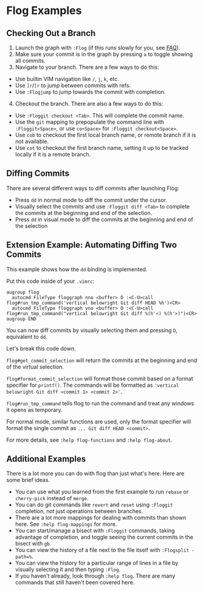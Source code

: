 # Flog Examples

## Checking Out a Branch

1. Launch the graph with `:Flog` (if this runs slowly for you, see [FAQ](FAQ.md)).
2. Make sure your commit is in the graph by pressing `a` to toggle showing all commits.
3. Navigate to your branch. There are a few ways to do this:
  - Use builtin VIM navigation like `/`, `j`, `k`, etc.
  - Use `]r`/`[r` to jump between commits with refs.
  - Use `:Flogjump` to jump towards the commit with completion.
4. Checkout the branch. There are also a few ways to do this:
  - Use `:Floggit checkout <Tab>`. This will complete the commit name.
  - Use the `git` mapping to prepopulate the command line with `:Floggit<Space>`, or use `co<Space>` for `:Floggit checkout<Space>`.
  - Use `cob` to checkout the first local branch name, or remote branch if it is not available.
  - Use `cot` to checkout the first branch name, setting it up to be tracked locally if it is a remote branch.

## Diffing Commits

There are several different ways to diff commits after launching Flog:
  - Press `dd` in normal mode to diff the commit under the cursor.
  - Visually select the commits and use `:Floggit diff <Tab>` to complete the commits at the beginning and end of the selection.
  - Press `dd` in visual mode to diff the commits at the beginning and end of the selection

## Extension Example: Automating Diffing Two Commits

This example shows how the `dd` binding is implemented.

Put this code inside of your `.vimrc`:

```vim
augroup flog
  autocmd FileType floggraph nno <buffer> D :<C-U>call flog#run_tmp_command('vertical belowright Git diff HEAD %h')<CR>
  autocmd FileType floggraph vno <buffer> D :<C-U>call flog#run_tmp_command("vertical belowright Git diff %(h'<) %(h'>)")<CR>
augroup END
```

You can now diff commits by visually selecting them and pressing `D`, equivalent to `dd`.

Let's break this code down.

`flog#get_commit_selection` will return the commits at the beginning and end of the virtual selection.

`flog#format_commit_selection` will format those commit based on a format specifier for `printf()`.
The commands will be formatted as `'vertical belowright Git diff <commit 1> <commit 2>'`.

`flog#run_tmp_command` tells flog to run the command and treat any windows it opens as temporary.

For normal mode, similar functions are used, only the format specifier will format the single commit as `... Git diff HEAD <commit>`.

For more details, see `:help flog-functions` and `:help flog-about`.

## Additional Examples

There is a lot more you can do with flog than just what's here.
Here are some brief ideas.

- You can use what you learned from the first example to run `rebase` or `cherry-pick` instead of `merge`.
- You can do git commands like `revert` and `reset` using `:Floggit` completion, not just operations between branches.
- There are a lot more mappings for dealing with commits than shown here. See `:help flog-mappings` for more.
- You can start/manage a bisect with `:Floggit` commands, taking advantage of completion, and toggle seeing the current commits in the bisect with `gb`.
- You can view the history of a file next to the file itself with `:Flogsplit -path=%`.
- You can view the history for a particular range of lines in a file by visually selecting it and then typing `:Flog`.
- If you haven't already, look through `:help flog`. There are many commands that still haven't been covered here.
